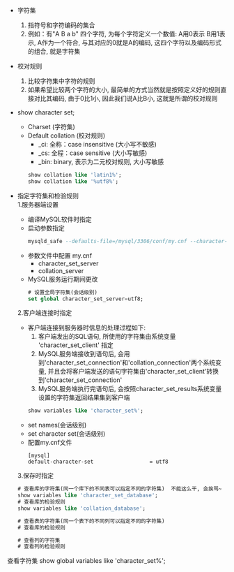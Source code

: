 - 字符集
  1. 指符号和字符编码的集合
  2. 例如：有"A B a b" 四个字符, 为每个字符定义一个数值: A用0表示 B用1表示, A作为一个符合, 与其对应的0就是A的编码, 这四个字符以及编码形式的组合, 就是字符集
- 校对规则
  1. 比较字符集中字符的规则
  2. 如果希望比较两个字符的大小, 最简单的方式当然就是按照定义好的规则直接对比其编码, 由于0比1小, 因此我们说A比B小, 这就是所谓的校对规则

- show character set;
  - Charset (字符集)
  - Default collation (校对规则)
    - _ci: 全称：case insensitive (大小写不敏感)
    - _cs: 全程：case sensitive  (大小写敏感)
    - _bin: binary, 表示为二元校对规则, 大小写敏感
    ``` sql
    show collation like 'latin1%';
    show collation like '%utf8%';
    ```
- 指定字符集和检验规则  
  1.服务器端设置
    - 编译MySQL软件时指定
    - 启动参数指定
      ``` sql
      mysqld_safe --defaults-file=/mysql/3306/conf/my.cnf --character-set-server=utf8mb4 --callation-server=utf8mb4_general_ci
      ```
    - 参数文件中配置 my.cnf
      - character_set_server
      - collation_server
    - MySQL服务运行期间更改
      ``` sql
      # 设置全局字符集(会话级别)
      set global character_set_server=utf8;
      ```
  2.客户端连接时指定
    - 客户端连接到服务器时信息的处理过程如下:
      1. 客户端发出的SQL语句, 所使用的字符集由系统变量 'character_set_client' 指定
      2. MySQL服务端接收到语句后, 会用到'character_set_connection'和'collation_connection'两个系统变量, 并且会将客户端发送的语句字符集由'character_set_client'转换到'character_set_connection'
      3. MySQL服务端执行完语句后, 会按照character_set_results系统变量设置的字符集返回结果集到客户端
      ``` sql
      show variables like 'character_set%';
      ```
    - set names(会话级别)  
    - set character set(会话级别)
    - 配置my.cnf文件
      ``` shell
      [mysql]
      default-character-set                  = utf8
      ```
  3.保存时指定
    ``` sql
    # 查看库的字符集(同一个库下的不同表可以指定不同的字符集)  不能这么干, 会挨骂~
    show variables like 'character_set_database';
    # 查看库的检验规则
    show variables like 'collation_database';
    
    # 查看表的字符集(同一个表下的不同列可以指定不同的字符集)
    # 查看库的检验规则
    
    # 查看列的字符集
    # 查看列的检验规则
    ```




查看字符集
show global variables like 'character_set%';



